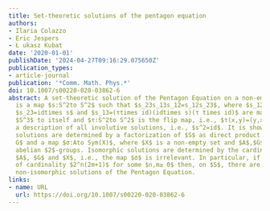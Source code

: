 ```yaml
---
title: Set-theoretic solutions of the pentagon equation
authors:
- Ilaria Colazzo
- Eric Jespers
- Ł ukasz Kubat
date: '2020-01-01'
publishDate: '2024-04-27T09:16:29.075650Z'
publication_types:
- article-journal
publication: '*Comm. Math. Phys.*'
doi: 10.1007/s00220-020-03862-6
abstract: A set-theoretic solution of the Pentagon Equation on a non-empty set $S$
  is a map $s:S^2to S^2$ such that $s_23s_13s_12=s_12s_23$, where $s_12=stimes id$,
  $s_23=idtimes s$ and $s_13=(τtimes id)(idtimes s)(τ times id)$ are mappings from
  $S^3$ to itself and $τ:S^2to S^2$ is the flip map, i.e., $τ(x,y)=(y,x)$. We give
  a description of all involutive solutions, i.e., $s^2=id$. It is shown that such
  solutions are determined by a factorization of $S$ as direct product $Xtimes Atimes
  G$ and a map $σ:Ato Sym(X)$, where $X$ is a non-empty set and $A$,$G$ are elementary
  abelian $2$-groups. Isomorphic solutions are determined by the cardinalities of
  $A$, $G$ and $X$, i.e., the map $σ$ is irrelevant. In particular, if $S$ is finite
  of cardinality $2^n(2m+1)$ for some $n,m≥ 0$ then, on $S$, there are precisely $binomn+22$
  non-isomorphic solutions of the Pentagon Equation.
links:
- name: URL
  url: https://doi.org/10.1007/s00220-020-03862-6
---
```

